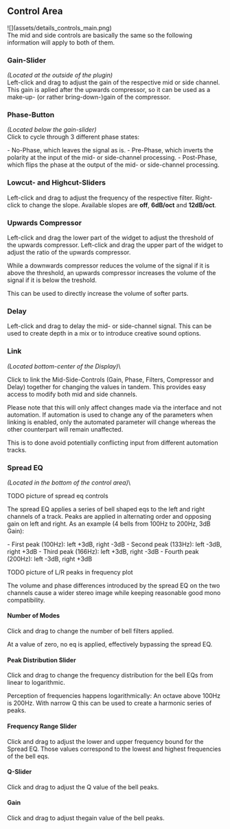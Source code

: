 <h2 class="txt-blue">Control Area</h2>
<div class="image">
![](assets/details_controls_main.png)
</div>

<div class="quote bg-yellow">
The mid and side controls are basically the same so the following information will
apply to both of them.
</div>

### Gain-Slider
<span class="txt-yellow">*(Located at the outside of the plugin)*</span>\
Left-click and drag to adjust the gain of the respective mid or side channel. This gain is aplied after the upwards compressor, so it can be used as a make-up- (or rather bring-down-)gain of the compressor.

### Phase-Button
<span class="txt-yellow">*(Located below the gain-slider)*</span>\
Click to cycle through 3 different phase states:

<div class="block bg-dark-1">
- <span class="txt-purple">No-Phase</span>, which leaves the signal as is.
- <span class="txt-purple">Pre-Phase</span>, which inverts the polarity at the input of the mid- or side-channel processing.
- <span class="txt-purple">Post-Phase</span>, which flips the phase at the output of the mid- or side-channel processing.
</div>

### Lowcut- and Highcut-Sliders
Left-click and drag to adjust the frequency of the respective filter. Right-click to change the slope. Available slopes are **off**, **6dB/oct** and **12dB/oct**.


### Upwards Compressor
Left-click and drag the lower part of the widget to adjust the threshold of the upwards compressor.
Left-click and drag the upper part of the widget to adjust the ratio of the upwards compressor.

While a downwards compressor reduces the volume of the signal if it is above the threshold, an upwards compressor increases the volume of the signal if it is below the treshold.

This can be used to directly increase the volume of softer parts.

### Delay
Left-click and drag to delay the mid- or side-channel signal. This can be used to create depth in a mix or to introduce creative sound options.

### Link
<span class="txt-yellow">*(Located bottom-center of the Display)*</span>\

Click to link the Mid-Side-Controls (Gain, Phase, Filters, Compressor and Delay) together for changing the values in tandem. 
This provides easy access to modify both mid and side channels.

Please note that this will only affect changes made via the interface and not automation.
If automation is used to change any of the parameters when linking is enabled, only the automated
parameter will change whereas the other counterpart will remain unaffected.

This is to done avoid potentially conflicting input from different automation tracks.
<div class="pb"></div>


### Spread EQ
<span class="txt-yellow">*(Located in the bottom of the control area)*</span>\

TODO picture of spread eq controls


The spread EQ applies a series of bell shaped eqs to the left and right channels of a track.
Peaks are applied in alternating order and opposing gain on left and right.
As an example (4 bells from 100Hz to 200Hz, 3dB Gain):
<div class="block bg-dark-1">
- <span class="txt-purple">First peak (100Hz)</span>: left +3dB, right -3dB
- <span class="txt-purple">Second peak (133Hz)</span>: left -3dB, right +3dB
- <span class="txt-purple">Third peak (166Hz)</span>: left +3dB, right -3dB
- <span class="txt-purple">Fourth peak (200Hz)</span>: left -3dB, right +3dB
</div>


TODO picture of L/R peaks in frequency plot

The volume and phase differences introduced by the spread EQ on the two channels cause a wider stereo image while keeping reasonable good mono compatibility.


#### Number of Modes

Click and drag to change the number of bell filters applied.

At a value of zero, no eq is applied, effectively bypassing the spread EQ.

#### Peak Distribution Slider

Click and drag to change the frequency distribution for the bell EQs from linear to logarithmic.

Perception of frequencies happens logarithmically: An octave above 100Hz is 200Hz. With narrow Q this can be used to create a harmonic series of peaks.

#### Frequency Range Slider

Click and drag to adjust the lower and upper frequency bound for the Spread EQ. Those values correspond to the lowest and highest frequencies of the bell eqs.

#### Q-Slider

Click and drag to adjust the Q value of the bell peaks.

#### Gain

Click and drag to adjust thegain value of the bell peaks.